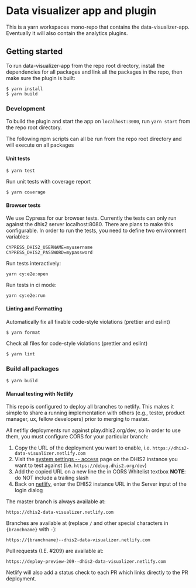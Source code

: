 # Data visualizer app and plugin

This is a yarn workspaces mono-repo that contains the data-visualizer-app. Eventually it will also contain the analytics plugins.

## Getting started

To run data-visualizer-app from the repo root directory, install the dependencies for all packages
and link all the packages in the repo, then make sure the plugin is built:

```
$ yarn install
$ yarn build
```

### Development

To build the plugin and start the app on `localhost:3000`, run `yarn start` from the repo root directory.

The following npm scripts can all be run from the repo root directory and will execute on all packages

#### Unit tests

```
$ yarn test
```

Run unit tests with coverage report

```
$ yarn coverage
```

#### Browser tests

We use Cypress for our browser tests. Currently the tests can only run against the dhis2 server localhost:8080.
There are plans to make this configurable. In order to run the tests, you need to define two environment variables:

```
CYPRESS_DHIS2_USERNAME=myusername
CYPRESS_DHIS2_PASSWORD=mypassword
```

Run tests interactively:

```
yarn cy:e2e:open
```

Run tests in ci mode:

```
yarn cy:e2e:run
```

#### Linting and Formatting

Automatically fix all fixable code-style violations (prettier and eslint)

```
$ yarn format
```

Check all files for code-style violations (prettier and eslint)

```
$ yarn lint
```

### Build all packages

```
$ yarn build
```

#### Manual testing with Netlify

This repo is configured to deploy all branches to netlify. This makes it simple to share a running implementation with others (e.g., tester, product manager, ux, fellow developers) prior
to merging to master.

All netlfiy deployments run against play.dhis2.org/dev, so in order to use them, you must configure CORS for your particular branch:

1. Copy the URL of the deployment you want to enable, i.e. `https://dhis2-data-visualizer.netlify.com`
2. Visit the [system settings -- access](https://play.dhis2.org/dev/dhis-web-settings/index.html#/access) page on the DHIS2 instance you want to test against (i.e. `https://debug.dhis2.org/dev`)
3. Add the copied URL on a new line the in CORS Whitelist textbox **NOTE**: do NOT include a trailing slash
4. Back on [netlify](`https://dhis2-data-visualizer.netlify.com`), enter the DHIS2 instance URL in the Server input of the login dialog

The master branch is always available at:

`https://dhis2-data-visualizer.netlify.com`

Branches are available at (replace `/` and other special characters in `{branchname}` with `-`):

`https://{branchname}--dhis2-data-visualizer.netlify.com`

Pull requests (I.E. #209) are available at:

`https://deploy-preview-209--dhis2-data-visualizer.netlify.com`

Netlify will also add a status check to each PR which links directly to the PR deployment.
